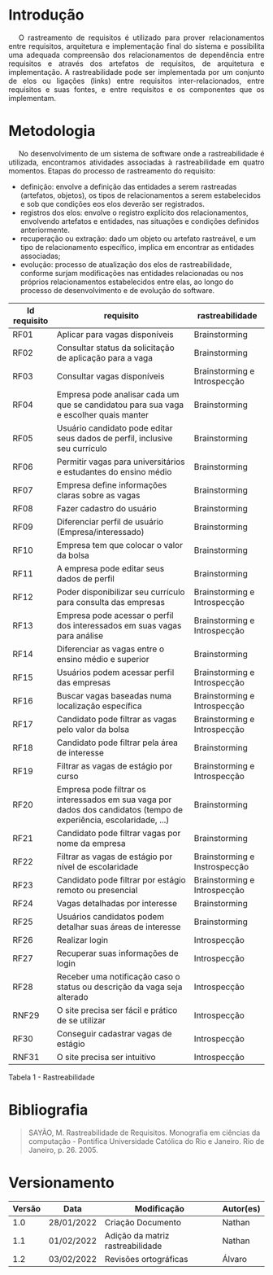 # Introdução
<p style="text-indent: 20px; text-align: justify">
O rastreamento de requisitos é utilizado para prover relacionamentos entre requisitos, arquitetura e implementação final do sistema e possibilita uma adequada compreensão dos relacionamentos de dependência entre requisitos e através dos artefatos de requisitos, de arquitetura e implementação.
A rastreabilidade pode ser implementada por  um conjunto de elos ou ligações (links) entre requisitos inter-relacionados, entre requisitos e suas fontes, e entre requisitos e os componentes que os implementam.
</p>

# Metodologia
<p style="text-indent: 20px; text-align: justify">
No desenvolvimento de um sistema de software onde a rastreabilidade é utilizada, encontramos atividades associadas à rastreabilidade em quatro momentos.
Etapas do processo de rastreamento do requisito:

* definição: envolve a definição das entidades a serem rastreadas (artefatos, objetos), os tipos de relacionamentos a serem estabelecidos e sob que condições eos elos deverão ser registrados.
* registros dos elos: envolve o registro explícito dos relacionamentos, envolvendo artefatos e entidades, nas situações e condições definidos anteriormente.
* recuperação ou extração: dado um objeto ou artefato rastreável, e um tipo de relacionamento específico, implica em encontrar as entidades associadas;
* evolução: processo de atualização dos elos de rastreabilidade, conforme surjam modificações nas entidades relacionadas ou nos próprios relacionamentos estabelecidos entre elas, ao longo do processo de desenvolvimento e de evolução do software.
</p>

|Id requisito | requisito | rastreabilidade |
|--|--|--|
| RF01 | Aplicar para vagas disponíveis | Brainstorming |
| RF02 | Consultar status da solicitação de aplicação para a vaga | Brainstorming |
| RF03 | Consultar vagas disponíveis | Brainstorming e Introspecção |
| RF04 | Empresa pode analisar cada um que se candidatou para sua vaga e escolher quais manter | Brainstorming |
| RF05 | Usuário candidato pode editar seus dados de perfil, inclusive seu currículo | Brainstorming |
| RF06 | Permitir vagas para universitários e estudantes do ensino médio | Brainstorming |
| RF07 | Empresa define informações claras sobre as vagas | Brainstorming |
| RF08 | Fazer cadastro do usuário | Brainstorming |
| RF09 | Diferenciar perfil de usuário (Empresa/interessado) | Brainstorming |
| RF10 | Empresa tem que colocar o valor da bolsa | Brainstorming |
| RF11 | A empresa pode editar seus dados de perfil | Brainstorming |
| RF12 | Poder disponibilizar seu currículo para consulta das empresas | Brainstorming e Introspecção |
| RF13 | Empresa pode acessar o perfil dos interessados em suas vagas para análise | Brainstorming e Introspecção |
| RF14 | Diferenciar as vagas entre o ensino médio e superior | Brainstorming |
| RF15 | Usuários podem acessar perfil das empresas | Brainstorming e Introspecção |
| RF16 | Buscar vagas baseadas numa localização específica | Brainstorming e Introspecção |
| RF17 | Candidato pode filtrar as vagas pelo valor da bolsa | Brainstorming e Introspecção |
| RF18 | Candidato pode filtrar pela área de interesse | Brainstorming |
| RF19 | Filtrar as vagas de estágio por curso | Brainstorming e Introspecção|
| RF20 | Empresa pode filtrar os interessados em sua vaga por dados dos candidatos (tempo de experiência, escolaridade, ...) | Brainstorming |
| RF21 | Candidato pode filtrar vagas por nome da empresa | Brainstorming |
| RF22 | Filtrar as vagas de estágio por nível de escolaridade | Brainstorming e Instrospecção |
| RF23 | Candidato pode filtrar por estágio remoto ou presencial | Brainstorming e Introspecção |
| RF24 | Vagas detalhadas por interesse | Brainstorming |
| RF25 | Usuários candidatos podem detalhar suas áreas de interesse | Brainstorming |
| RF26 | Realizar login | Introspecção |
| RF27 | Recuperar suas informações de login | Introspecção |
| RF28 | Receber uma notificação caso o status ou descrição da vaga seja alterado | Introspecção |
| RNF29 | O site precisa ser fácil e prático de se utilizar | Introspecção |
| RF30 | Conseguir cadastrar vagas de estágio | Introspecção |
| RNF31 | O site precisa ser intuitivo | Introspecção |

<figcaption>Tabela 1 - Rastreabilidade</figcaption>

# Bibliografia

> SAYÃO, M. Rastreabilidade de Requisitos. Monografia em ciências da computação - Pontifica Universidade Católica do Rio e Janeiro. Rio de Janeiro, p. 26. 2005.

# Versionamento

Versão | Data | Modificação | Autor(es) |
|--|--|--|--|
|1.0| 28/01/2022 | Criação Documento | Nathan |
|1.1| 01/02/2022 | Adição da matriz rastreabilidade | Nathan |
|1.2| 03/02/2022 | Revisões ortográficas | Álvaro |